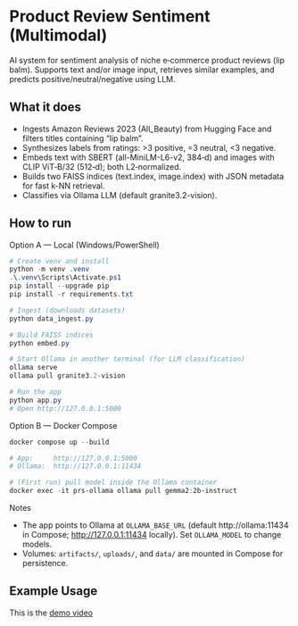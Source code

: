 # Product Review Sentiment (Multimodal)

AI system for sentiment analysis of niche e‑commerce product reviews (lip balm). Supports text and/or image input, retrieves similar examples, and predicts positive/neutral/negative using LLM.

## What it does
- Ingests Amazon Reviews 2023 (All_Beauty) from Hugging Face and filters titles containing “lip balm”.
- Synthesizes labels from ratings: >3 positive, =3 neutral, <3 negative.
- Embeds text with SBERT (all-MiniLM-L6-v2, 384‑d) and images with CLIP ViT‑B/32 (512‑d); both L2‑normalized.
- Builds two FAISS indices (text.index, image.index) with JSON metadata for fast k-NN retrieval.
- Classifies via Ollama LLM (default granite3.2-vision).

## How to run

Option A — Local (Windows/PowerShell)
```powershell
# Create venv and install
python -m venv .venv
.\.venv\Scripts\Activate.ps1
pip install --upgrade pip
pip install -r requirements.txt

# Ingest (downloads datasets)
python data_ingest.py

# Build FAISS indices
python embed.py

# Start Ollama in another terminal (for LLM classification)
ollama serve
ollama pull granite3.2-vision

# Run the app
python app.py
# Open http://127.0.0.1:5000
```

Option B — Docker Compose
```powershell
docker compose up --build

# App:     http://127.0.0.1:5000
# Ollama:  http://127.0.0.1:11434

# (First run) pull model inside the Ollama container
docker exec -it prs-ollama ollama pull gemma2:2b-instruct
```

Notes
- The app points to Ollama at `OLLAMA_BASE_URL` (default http://ollama:11434 in Compose; http://127.0.0.1:11434 locally). Set `OLLAMA_MODEL` to change models.
- Volumes: `artifacts/`, `uploads/`, and `data/` are mounted in Compose for persistence.

## Example Usage
This is the [demo video](https://drive.google.com/file/d/1WfZFhbY2cyVA1nnKhlVKpCHKmXD4K3Je/view?usp=sharing) 
